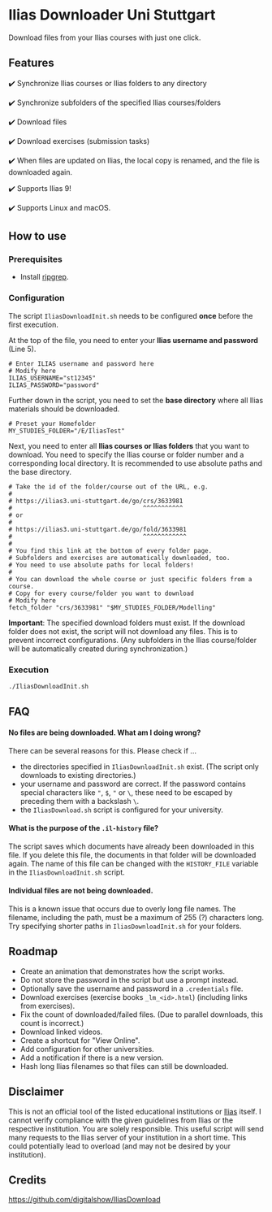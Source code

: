 # Ilias Downloader Uni Stuttgart

Download files from your Ilias courses with just one click.

## Features

:heavy_check_mark: Synchronize Ilias courses or Ilias folders to any directory

:heavy_check_mark: Synchronize subfolders of the specified Ilias courses/folders

:heavy_check_mark: Download files

:heavy_check_mark: Download exercises (submission tasks)

:heavy_check_mark: When files are updated on Ilias, the local copy is renamed, and the file is downloaded again.

:heavy_check_mark: Supports Ilias 9!

:heavy_check_mark: Supports Linux and macOS.

## How to use

### Prerequisites

- Install [ripgrep](https://github.com/BurntSushi/ripgrep).

### Configuration

The script `IliasDownloadInit.sh` needs to be configured **once** before the first execution.

At the top of the file, you need to enter your **Ilias username and password** (Line 5).

```shell
# Enter ILIAS username and password here
# Modify here
ILIAS_USERNAME="st12345"
ILIAS_PASSWORD="password"
```

Further down in the script, you need to set the **base directory** where all Ilias materials should be downloaded.

```shell
# Preset your Homefolder
MY_STUDIES_FOLDER="/E/IliasTest"
```

Next, you need to enter all **Ilias courses or Ilias folders** that you want to download. You need to specify the Ilias course or folder number and a corresponding local directory. It is recommended to use absolute paths and the base directory.

```shell
# Take the id of the folder/course out of the URL, e.g.
#
# https://ilias3.uni-stuttgart.de/go/crs/3633981
#                                    ^^^^^^^^^^^
# or
#
# https://ilias3.uni-stuttgart.de/go/fold/3633981
#                                    ^^^^^^^^^^^^
#
# You find this link at the bottom of every folder page.
# Subfolders and exercises are automatically downloaded, too.
# You need to use absolute paths for local folders!
#
# You can download the whole course or just specific folders from a course.
# Copy for every course/folder you want to download
# Modify here
fetch_folder "crs/3633981" "$MY_STUDIES_FOLDER/Modelling"
```

**Important**: The specified download folders must exist. If the download folder does not exist, the script will not download any files. This is to prevent incorrect configurations. (Any subfolders in the Ilias course/folder will be automatically created during synchronization.)

### Execution

```sh
./IliasDownloadInit.sh
```

## FAQ

#### No files are being downloaded. What am I doing wrong?

There can be several reasons for this. Please check if ...

- the directories specified in `IliasDownloadInit.sh` exist. (The script only downloads to existing directories.)
- your username and password are correct. If the password contains special characters like `"`, `$`, `"` or `\`, these need to be escaped by preceding them with a backslash `\`.
- the `IliasDownload.sh` script is configured for your university.

#### What is the purpose of the `.il-history` file?

The script saves which documents have already been downloaded in this file. If you delete this file, the documents in that folder will be downloaded again.
The name of this file can be changed with the `HISTORY_FILE` variable in the `IliasDownloadInit.sh` script.

#### Individual files are not being downloaded.

This is a known issue that occurs due to overly long file names. The filename, including the path, must be a maximum of 255 (?) characters long. Try specifying shorter paths in `IliasDownloadInit.sh` for your folders.

## Roadmap

- Create an animation that demonstrates how the script works.
- Do not store the password in the script but use a prompt instead.
- Optionally save the username and password in a `.credentials` file.
- Download exercises (exercise books `_lm_<id>.html`) (including links from exercises).
- Fix the count of downloaded/failed files. (Due to parallel downloads, this count is incorrect.)
- Download linked videos.
- Create a shortcut for "View Online".
- Add configuration for other universities.
- Add a notification if there is a new version.
- Hash long Ilias filenames so that files can still be downloaded.

## Disclaimer

This is not an official tool of the listed educational institutions or [Ilias](https://www.ilias.de/) itself. I cannot verify compliance with the given guidelines from Ilias or the respective institution. You are solely responsible. This useful script will send many requests to the Ilias server of your institution in a short time. This could potentially lead to overload (and may not be desired by your institution).

## Credits

https://github.com/digitalshow/IliasDownload
